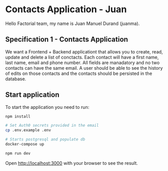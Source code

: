 # Contacts Application - Juan

Hello Factorial team, my name is Juan Manuel Durand (juanma).

## Specification 1 - Contacts Application

We want a Frontend + Backend applicationt that allows you to create, read, update and delete a list of conctacts. Each contact will have a first name, last name, email and phone number. All fields are manadatory and no two contacts can have the same email. A user should be able to see the history of edits on those contacts and the contacts should be persisted in the database.

## Start application

To start the application you need to run:

```bash
npm install

# Set Auth0 secrets provided in the email
cp .env.example .env

# Starts postgresql and populate db
docker-compose up

npm run dev

```

Open [http://localhost:3000](http://localhost:3000) with your browser to see the result.
